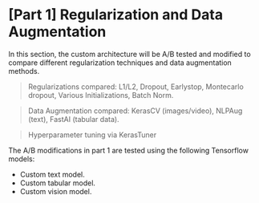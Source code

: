 # [Part 1] Regularization and Data Augmentation
In this section, the custom architecture will be A/B tested and modified to compare different regularization techniques and data augmentation methods.

>  Regularizations compared: L1/L2, Dropout, Earlystop, Montecarlo dropout, Various Initializations, Batch Norm.

> Data Augmentation compared: KerasCV (images/video), NLPAug (text), FastAI (tabular data).

> Hyperparameter tuning via KerasTuner

The A/B modifications in part 1 are tested using the following Tensorflow models:

- Custom text model.
- Custom tabular model.
- Custom vision model.
 